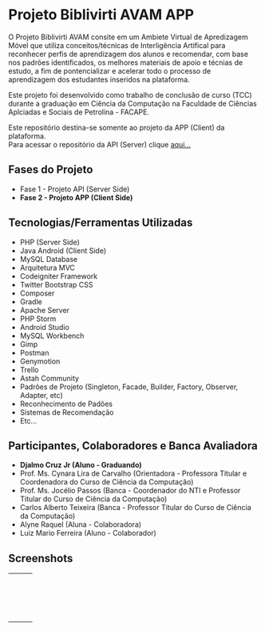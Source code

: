 <h1>Projeto Biblivirti AVAM APP</h1>
<p>O Projeto Biblivirti AVAM consite em um Ambiete Virtual de Apredizagem Móvel que utiliza conceitos/técnicas de Interligência Artifical para reconhecer perfis de aprendizagem dos alunos e recomendar, com base nos padrões identificados, os melhores materiais de apoio e técnias de estudo, a fim de pontencializar e acelerar todo o processo de aprendizagem dos estudantes inseridos na plataforma.
</p>

<p>Este projeto foi desenvolvido como trabalho de conclusão de curso (TCC) durante a graduação em Ciência da Computação na Faculdade de Ciências Aplciadas e Sociais de Petrolina - FACAPE.</p>

<p>
  Este repositório destina-se somente ao projeto da APP (Client) da plataforma.<br>
  Para acessar o repositório da API (Server) clique <a href="https://github.com/DjalmoCruzJr/sistema-facape-biblivirti-api" target="_blank">aqui...</a>
<p>

<h2>Fases do Projeto</h2>
<ul>
  <li>Fase 1 - Projeto API (Server Side)</li>
  <li><b>Fase 2 - Projeto APP (Client Side)</b></li>
</ul>


<h2>Tecnologias/Ferramentas Utilizadas</h2>
<ul>
  <li>PHP (Server Side)</li>
  <li>Java Android (Client Side)</li>
  <li>MySQL Database</li>
  <li>Arquitetura MVC</li>
  <li>Codeigniter Framework</li>
  <li>Twitter Bootstrap CSS</li>
  <li>Composer</li>
  <li>Gradle</li>
  <li>Apache Server</li>
  <li>PHP Storm</li>
  <li>Android Studio</li>
  <li>MySQL Workbench</li>
  <li>Gimp</li>
  <li>Postman</li>
  <li>Genymotion</li>
  <li>Trello</li>
  <li>Astah Community</li>
  <li>Padrões de Projeto (Singleton, Facade, Builder, Factory, Observer, Adapter, etc)</li>
  <li>Reconhecimento de Padões</li>
  <li>Sistemas de Recomendação</li>
  <li>Etc...</li>
</ul>

<h2>Participantes, Colaboradores e Banca Avaliadora</h2>
<ul>
  <li><b>Djalmo Cruz Jr (Aluno - Graduando)</b></li>
  <li>Prof. Ms. Cynara Lira de Carvalho (Orientadora - Professora Titular e Coordenadora do Curso de Ciência da Computação)</li>
  <li>Prof. Ms. Jocélio Passos (Banca - Coordenador do NTI e Professor Titular do Curso de Ciência da Computação)</li>
  <li>Carlos Alberto Teixeira (Banca - Professor Titular do Curso de Ciência da Computação)</li>
  <li>Alyne Raquel (Aluna - Colaboradora)</li>
  <li>Luiz Mario Ferreira (Aluno - Colaborador)</li>
</ul>

<h2>Screenshots</h2>
<table>
  <tr>
    <td><img src=""></td>
    <td><img src=""></td>
    <td><img src=""></td>
  </tr>
  <tr>
    <td><img src=""></td>
    <td><img src=""></td>
    <td><img src=""></td>
  </tr>
  <tr>
    <td><img src=""></td>
    <td><img src=""></td>
    <td><img src=""></td>
  </tr>
  <tr>
    <td><img src=""></td>
    <td><img src=""></td>
    <td><img src=""></td>
  </tr>
  <tr>
    <td><img src=""></td>
    <td><img src=""></td>
    <td><img src=""></td>
  </tr>
  
  <tr>
    <td><img src=""></td>
    <td><img src=""></td>
    <td><img src=""></td>
  </tr>
  <tr>
    <td><img src=""></td>
    <td><img src=""></td>
    <td><img src=""></td>
  </tr>
  <tr>
    <td><img src=""></td>
    <td><img src=""></td>
    <td><img src=""></td>
  </tr>
  <tr>
    <td><img src=""></td>
    <td><img src=""></td>
    <td><img src=""></td>
  </tr>
  <tr>
    <td><img src=""></td>
    <td><img src=""></td>
    <td><img src=""></td>
  </tr>
  
  <tr>
    <td><img src=""></td>
    <td><img src=""></td>
    <td><img src=""></td>
  </tr>
  <tr>
    <td><img src=""></td>
    <td><img src=""></td>
    <td><img src=""></td>
  </tr>
  <tr>
    <td><img src=""></td>
    <td><img src=""></td>
    <td><img src=""></td>
  </tr>
  <tr>
    <td><img src=""></td>
    <td><img src=""></td>
    <td><img src=""></td>
  </tr>
  <tr>
    <td><img src=""></td>
    <td><img src=""></td>
    <td><img src=""></td>
  </tr>
  <tr>
    <td><img src=""></td>
    <td><img src=""></td>
    <td><img src=""></td>
  </tr>
</table>
  
  

